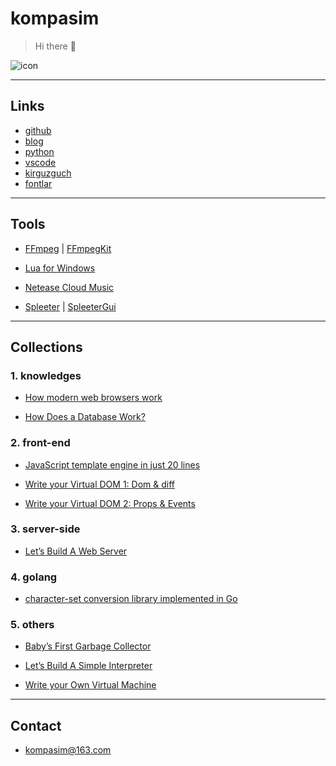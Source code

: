 
# kompasim

> Hi there 👋

![icon](https://avatars.githubusercontent.com/u/16191037?v=4)

---

## Links

* [github](https://github.com/kompasim)
* [blog](https://kompasim.github.io)
* [python](https://pypi.org/user/kompasim/)
* [vscode](https://marketplace.visualstudio.com/publishers/kompasim)
* [kirguzguch](https://kompasim.github.io/others/kirguzguch.html)
* [fontlar](https://gitee.com/kompasim/fontlar)

---

## Tools

* [FFmpeg](https://ffmpeg.org/) | [FFmpegKit](https://tanersener.github.io/ffmpeg-kit/)

* [Lua for Windows](https://github.com/rjpcomputing/luaforwindows)

* [Netease Cloud Music](https://neteasecloudmusicapi.vercel.app/#/)

* [Spleeter](https://github.com/deezer/spleeter) | [SpleeterGui]([git@github.com:boy1dr/SpleeterGui.git](https://github.com/boy1dr/SpleeterGui))

---

## Collections

### 1. knowledges

* [How modern web browsers work](https://web.dev/howbrowserswork/)

* [How Does a Database Work?](https://cstack.github.io/db_tutorial/)

### 2. front-end

* [JavaScript template engine in just 20 lines](https://krasimirtsonev.com/blog/article/Javascript-template-engine-in-just-20-line)

* [Write your Virtual DOM 1: Dom & diff](https://medium.com/@deathmood/how-to-write-your-own-virtual-dom-ee74acc13060)

* [Write your Virtual DOM 2: Props & Events](https://medium.com/@deathmood/write-your-virtual-dom-2-props-events-a957608f5c76)

### 3. server-side

* [Let’s Build A Web Server](https://ruslanspivak.com/lsbaws-part1/)

### 4. golang

* [character-set conversion library implemented in Go](https://github.com/axgle/mahonia)

### 5. others

* [Baby’s First Garbage Collector](http://journal.stuffwithstuff.com/2013/12/08/babys-first-garbage-collector/)

* [Let’s Build A Simple Interpreter](https://ruslanspivak.com/lsbasi-part1/)

* [Write your Own Virtual Machine](https://www.jmeiners.com/lc3-vm/)

---

## Contact

* kompasim@163.com

